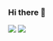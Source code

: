 ### Hi there 👋

<!--
**muhammadaskar/muhammadaskar** is a ✨ _special_ ✨ repository because its `README.md` (this file) appears on your GitHub profile.

Here are some ideas to get you started:

- 🔭 I’m currently working on ...
- 🌱 I’m currently learning ...
- 👯 I’m looking to collaborate on ...
- 🤔 I’m looking for help with ...
- 💬 Ask me about ...
- 📫 How to reach me: ...
- 😄 Pronouns: ...
- ⚡ Fun fact: ...
-->

<img src="https://github-readme-stats.vercel.app/api?username=muhammadaskar&&show_icons=true&title_color=ffffff&icon_color=bb2acf&text_color=daf7dc&bg_color=151515" style="margin:auto;">

<img src="https://github-readme-stats.vercel.app/api/top-langs/?username=muhammadaskar&layout=compact">
